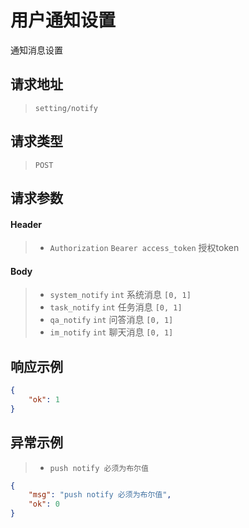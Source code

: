 # 用户通知设置

通知消息设置

## 请求地址

> `setting/notify`

## 请求类型

> `POST`

## 请求参数

#### Header

> - `Authorization` `Bearer access_token` 授权token

#### Body

> - `system_notify` `int` 系统消息  `[0, 1]`
> - `task_notify` `int` 任务消息  `[0, 1]`
> - `qa_notify` `int` 问答消息  `[0, 1]`
> - `im_notify` `int` 聊天消息  `[0, 1]`

## 响应示例

```json
{
    "ok": 1
}
```

## 异常示例

> - `push notify 必须为布尔值`

```json
{
    "msg": "push notify 必须为布尔值",
    "ok": 0
}
```

